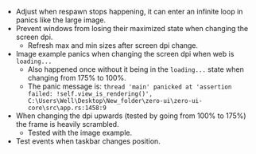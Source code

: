 * Adjust when respawn stops happening, it can enter an infinite loop in panics like the large image.
* Prevent windows from losing their maximized state when changing the screen dpi.
  - Refresh max and min sizes after screen dpi change.
* Image example panics when changing the screen dpi when web is `loading...`
    - Also happened once without it being in the `loading...` state when changing from 175% to 100%.
    - The panic message is: `thread 'main' panicked at 'assertion failed: !self.view_is_rendering()', C:\Users\Well\Desktop\New_folder\zero-ui\zero-ui-core\src\app.rs:1458:9`
* When changing the dpi upwards (tested by going from 100% to 175%) the frame is heavily scrambled.
    - Tested with the image example.
* Test events when taskbar changes position.